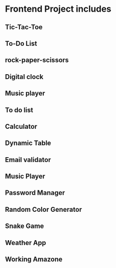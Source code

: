 # Frontend Project includes

## Tic-Tac-Toe

## To-Do List

## rock-paper-scissors

## Digital clock

## Music player

## To do list

## Calculator

## Dynamic Table

## Email validator

## Music Player

## Password Manager

## Random Color Generator

## Snake Game

## Weather App

## Working Amazone 